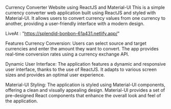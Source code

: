 Currency Converter Website using ReactJS and Material-UI
This is a simple currency converter web application built using ReactJS and styled with Material-UI. It allows users to convert currency values from one currency to another, providing a user-friendly interface with a modern design.

LiveAt : "https://splendid-bonbon-61a431.netlify.app/"

Features
Currency Conversion: Users can select source and target currencies and enter the amount they want to convert. The app provides real-time conversion rates using a currency exchange API.

Dynamic User Interface: The application features a dynamic and responsive user interface, thanks to the use of ReactJS. It adapts to various screen sizes and provides an optimal user experience.

Material-UI Styling: The application is styled using Material-UI components, offering a clean and visually appealing design. Material-UI provides a set of pre-designed React components that enhance the overall look and feel of the application.

